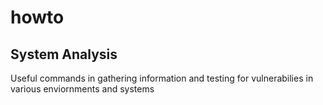 # howto
System Analysis
---------------

Useful commands in gathering information and testing for vulnerabilies in various enviornments and systems
